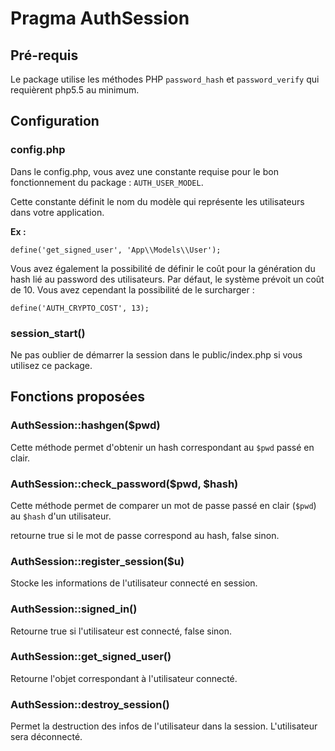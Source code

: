 # Pragma AuthSession

## Pré-requis

Le package utilise les méthodes PHP `password_hash` et `password_verify` qui requièrent php5.5 au minimum.

## Configuration

### config.php
Dans le config.php, vous avez une constante requise pour le bon fonctionnement du package : `AUTH_USER_MODEL`.

Cette constante définit le nom du modèle qui représente les utilisateurs dans votre application.

__Ex :__

```
define('get_signed_user', 'App\\Models\\User');
```

Vous avez également la possibilité de définir le coût pour la génération du hash lié au password des utilisateurs. Par défaut, le système prévoit un coût de 10. Vous avez cependant la possibilité de le surcharger :

```
define('AUTH_CRYPTO_COST', 13);
```

### session_start()

Ne pas oublier de démarrer la session dans le public/index.php si vous utilisez ce package.

## Fonctions proposées

### AuthSession::hashgen($pwd)

Cette méthode permet d'obtenir un hash correspondant au `$pwd` passé en clair.

### AuthSession::check_password($pwd, $hash)

Cette méthode permet de comparer un mot de passe passé en clair (`$pwd`) au `$hash` d'un utilisateur.

retourne true si le mot de passe correspond au hash, false sinon.

### AuthSession::register_session($u)

Stocke les informations de l'utilisateur connecté en session.

### AuthSession::signed_in()

Retourne true si l'utilisateur est connecté, false sinon.

### AuthSession::get_signed_user()

Retourne l'objet correspondant à l'utilisateur connecté.

### AuthSession::destroy_session()

Permet la destruction des infos de l'utilisateur dans la session. L'utilisateur sera déconnecté.
